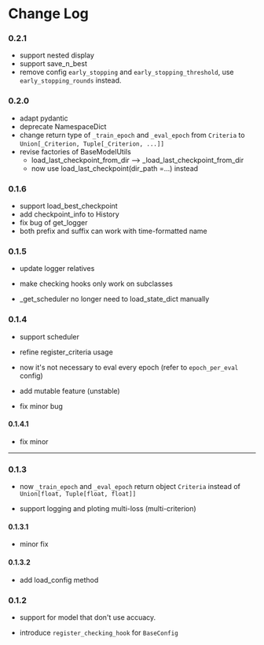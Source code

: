 # Change Log

### 0.2.1

- support nested display
- support save_n_best
- remove config `early_stopping` and `early_stopping_threshold`, use `early_stopping_rounds`
instead.

### 0.2.0
- adapt pydantic
- deprecate NamespaceDict
- change return type of `_train_epoch` and `_eval_epoch` from `Criteria` to
`Union[_Criterion, Tuple[_Criterion, ...]]`
- revise factories of BaseModelUtils
    - load_last_checkpoint_from_dir --> _load_last_checkpoint_from_dir
    - now use load_last_checkpoint(dir_path =...) instead


### 0.1.6

- support load_best_checkpoint
- add checkpoint_info to History
- fix bug of get_logger
- both prefix and suffix can work with time-formatted name

### 0.1.5

- update logger relatives
- make checking hooks only work on subclasses

- _get_scheduler no longer need to load_state_dict manually


### 0.1.4

- support scheduler

- refine register_criteria usage

- now it's not necessary to eval every epoch (refer to `epoch_per_eval` config)

- add mutable feature (unstable)

- fix minor bug

#### 0.1.4.1

- fix minor

---

### 0.1.3

- now `_train_epoch` and `_eval_epoch` return object `Criteria` instead of `Union[float, Tuple[float, float]]`

- support logging and ploting multi-loss (multi-criterion)

#### 0.1.3.1

- minor fix

#### 0.1.3.2

- add load_config method

### 0.1.2

- support for model that don't use accuacy.

- introduce `register_checking_hook` for `BaseConfig`